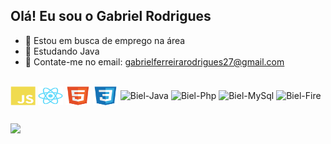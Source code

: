 ## Olá! Eu sou o Gabriel Rodrigues



- 🔭 Estou em busca de emprego na área
- 🌱 Estudando Java 
- 💬 Contate-me no email: gabrielferreirarodrigues27@gmail.com

<div style="display: inline_block"><br>
  <img align="center" alt="Biel-Js" height="30" width="40" src="https://raw.githubusercontent.com/devicons/devicon/master/icons/javascript/javascript-plain.svg">
  <img align="center" alt="Biel-React" height="30" width="40" src="https://raw.githubusercontent.com/devicons/devicon/master/icons/react/react-original.svg">
  <img align="center" alt="Biel-HTML" height="30" width="40" src="https://raw.githubusercontent.com/devicons/devicon/master/icons/html5/html5-original.svg">
  <img align="center" alt="Biel-CSS" height="30" width="40" src="https://raw.githubusercontent.com/devicons/devicon/master/icons/css3/css3-original.svg">
  <img align ="center" alt="Biel-Java" height="30" widht="40" src="https://cdn.jsdelivr.net/gh/devicons/devicon@latest/icons/java/java-original.svg" />
  <img align ="center" alt="Biel-Php" height="30" widht="40" src="https://cdn.jsdelivr.net/gh/devicons/devicon@latest/icons/php/php-original.svg" />          
  <img align ="center" alt="Biel-MySql" height="50" widht="40" src="https://cdn.jsdelivr.net/gh/devicons/devicon@latest/icons/mysql/mysql-original-wordmark.svg" />
  <img align ="center" alt="Biel-Fire" height="40" widht="40" src="https://cdn.jsdelivr.net/gh/devicons/devicon@latest/icons/firebase/firebase-original-wordmark.svg" />
          
          
          
</div>

##


<div> 
  <a href="www.linkedin.com/in/gabriel-ferreira-rodrigues-546126287" target="_blank"><img src="https://img.shields.io/badge/-LinkedIn-%230077B5?style=for-the-badge&logo=linkedin&logoColor=white" target="_blank"></a> 
  
</div>
